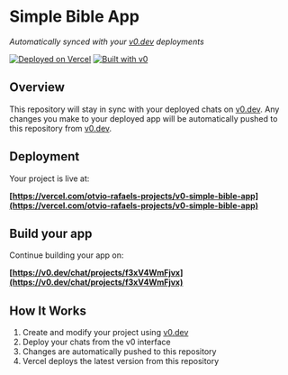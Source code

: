 # Simple Bible App

*Automatically synced with your [v0.dev](https://v0.dev) deployments*

[![Deployed on Vercel](https://img.shields.io/badge/Deployed%20on-Vercel-black?style=for-the-badge&logo=vercel)](https://vercel.com/otvio-rafaels-projects/v0-simple-bible-app)
[![Built with v0](https://img.shields.io/badge/Built%20with-v0.dev-black?style=for-the-badge)](https://v0.dev/chat/projects/f3xV4WmFjvx)

## Overview

This repository will stay in sync with your deployed chats on [v0.dev](https://v0.dev).
Any changes you make to your deployed app will be automatically pushed to this repository from [v0.dev](https://v0.dev).

## Deployment

Your project is live at:

**[https://vercel.com/otvio-rafaels-projects/v0-simple-bible-app](https://vercel.com/otvio-rafaels-projects/v0-simple-bible-app)**

## Build your app

Continue building your app on:

**[https://v0.dev/chat/projects/f3xV4WmFjvx](https://v0.dev/chat/projects/f3xV4WmFjvx)**

## How It Works

1. Create and modify your project using [v0.dev](https://v0.dev)
2. Deploy your chats from the v0 interface
3. Changes are automatically pushed to this repository
4. Vercel deploys the latest version from this repository
